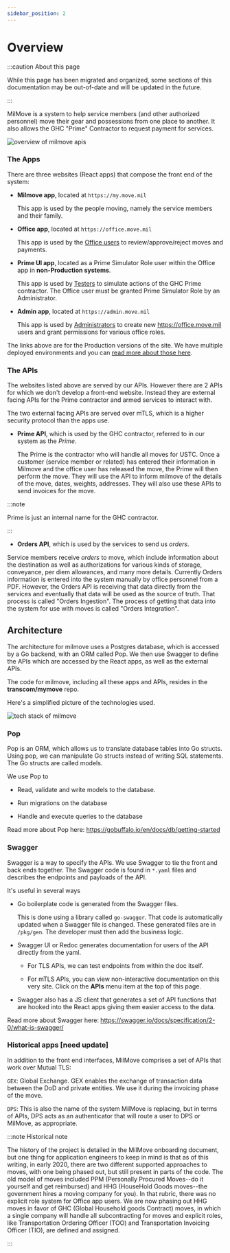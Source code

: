 ```yaml
---
sidebar_position: 2
---
```

# Overview

:::caution About this page

While this page has been migrated and organized, some sections of this
documentation may be out-of-date and will be updated in the future.

:::

MilMove is a system to help service members (and other authorized personnel) move their gear and possessions from one place to another.
It also allows the GHC "Prime" Contractor to request payment for services.

![overview of milmove apis](/img/overview/milmove_api.png)

### The Apps

There are three websites (React apps) that compose the front end of the system:

- **Milmove app**, located at `https://my.move.mil`

  This app is used by the people moving, namely the service members and their family.

- **Office app**, located at `https://office.move.mil`

  This app is used by the [Office users](./security/User-Management.md) to review/approve/reject moves and payments.

- **Prime UI app**, located as a Prime Simulator Role user within the Office app
    in **non-Production systems**.

  This app is used by [Testers](./security/User-Management.md) to simulate
  actions of the GHC Prime contractor. The Office user must be granted Prime
  Simulator Role by an Administrator.

- **Admin app**, located at `https://admin.move.mil`

  This app is used by [Administrators](./security/User-Management.md) to create new https://office.move.mil users and grant permissions for various office roles.

The links above are for the Production versions of the site. We have multiple
deployed environments and you can [read more about those
here][dp3-deployment-process].

### The APIs

The websites listed above are served by our APIs. However there are 2 APIs for which we don't develop a front-end website. Instead they are external facing APIs for the Prime contractor and armed services to interact with.

The two external facing APIs are served over mTLS, which is a higher security protocol than the apps use.

- **Prime API**, which is used by the GHC contractor, referred to in our system as the _Prime_.

  The Prime is the contractor who will handle all moves for USTC. Once a customer (service member or related) has entered their information in Milmove and the office user has released the move, the Prime will then perform the move. They will use the API to inform milmove of the details of the move, dates, weights, addresses. They will also use these APIs to send invoices for the move.


:::note

Prime is just an internal name for the GHC contractor.

:::

- **Orders API**, which is used by the services to send us *orders*.

Service members receive *orders* to move, which include information about the
destination as well as authorizations for various kinds of storage, conveyance,
per diem allowances, and many more details. Currently Orders information is
entered into the system manually by office personnel from a PDF. However, the
Orders API is receiving that data directly from the services and eventually that
data will be used as the source of truth. That process is called "Orders
Ingestion". The process of getting that data into the system for use with moves
is called "Orders Integration".

## Architecture

The architecture for milmove uses a Postgres database, which is accessed by a Go backend, with an ORM called Pop. We then use Swagger to define the APIs which are accessed by the React apps, as well as the external APIs.

The code for milmove, including all these apps and APIs, resides in the **transcom/mymove** repo.

Here's a simplified picture of the technologies used.

![tech stack of milmove](/img/overview/milmove_arch_simple.png)

### Pop

Pop is an ORM, which allows us to translate database tables into Go structs.
Using pop, we can manipulate Go structs instead of writing SQL statements. The
Go structs are called models.

We use Pop to

- Read, validate and write models to the database.

- Run migrations on the database

- Handle and execute queries to the database

Read more about Pop here: https://gobuffalo.io/en/docs/db/getting-started

### Swagger

Swagger is a way to specify the APIs. We use Swagger to tie the front and back ends together. The Swagger code is found in `*.yaml` files and describes the endpoints and payloads of the API.

It's useful in several ways

- Go boilerplate code is generated from the Swagger files.

  This is done using a library called `go-swagger`. That code is automatically updated when a Swagger file is changed. These generated files are in `/pkg/gen`. The developer must then add the business logic.

- Swagger UI or Redoc generates documentation for users of the API directly from the yaml.

  - For TLS APIs, we can test endpoints from within the doc itself.

  - For mTLS APIs, you can view non-interactive documentation on this very site.
  Click on the **APIs** menu item at the top of this page.

- Swagger also has a JS client that generates a set of API functions that are hooked into the React apps giving them easier access to the data.

Read more about Swagger here: https://swagger.io/docs/specification/2-0/what-is-swagger/

### Historical apps [need update]

In addition to the front end interfaces, MilMove comprises a set of APIs that work over Mutual TLS:

`GEX`: Global Exchange. GEX enables the exchange of transaction data between the DoD and private entities. We use it during the invoicing phase of the move.

`DPS`: This is also the name of the system MilMove is replacing, but in terms of APIs, DPS acts as an authenticator that will route a user to DPS or MilMove, as appropriate.

:::note Historical note

The history of the project is detailed in the MilMove onboarding document, but
one thing for application engineers to keep in mind is that as of this writing,
in early 2020, there are two different supported approaches to moves, with one
being phased out, but still present in parts of the code. The old model of moves
included PPM (Personally Procured Moves--do it yourself and get reimbursed) and
HHG (HouseHold Goods moves--the government hires a moving company for you). In
that rubric, there was no explicit role system for Office app users. We are now
phasing out HHG moves in favor of GHC (Global Household goods Contract) moves,
in which a single company will handle all subcontracting for moves and explicit
roles, like Transportation Ordering Officer (TOO) and Transportation Invoicing
Officer (TIO), are defined and assigned.

:::

[dp3-deployment-process]: https://dp3.atlassian.net/wiki/spaces/MT/pages/1383530526/Deploying+MilMove+to+Production
